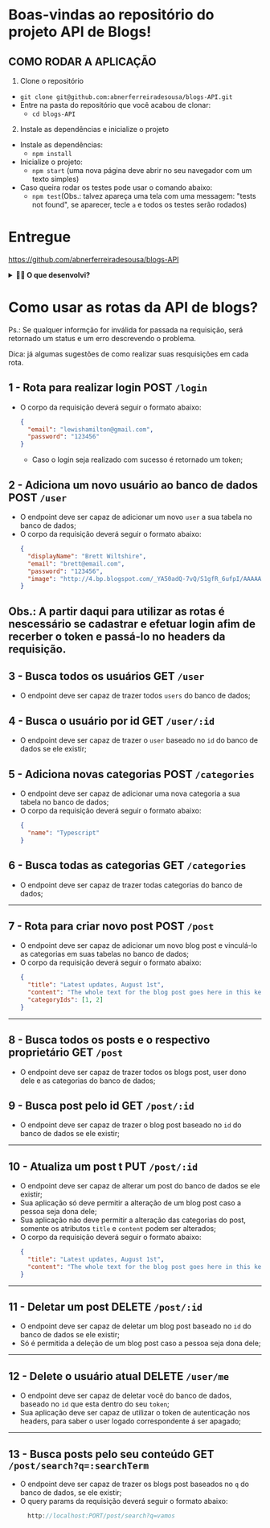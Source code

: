 # Boas-vindas ao repositório do projeto API de Blogs!

## COMO RODAR A APLICAÇÃO

1. Clone o repositório
  * `git clone git@github.com:abnerferreiradesousa/blogs-API.git`
  * Entre na pasta do repositório que você acabou de clonar:
    * `cd blogs-API`
 
2. Instale as dependências e inicialize o projeto
  * Instale as dependências:
    * `npm install`
  * Inicialize o projeto:
    * `npm start` (uma nova página deve abrir no seu navegador com um texto simples)
  * Caso queira rodar os testes pode usar o comando abaixo:
    * `npm test`(Obs.: talvez apareça uma tela com uma messagem: "tests not found", se aparecer, tecle `a` e todos os testes serão rodados)

# Entregue
https://github.com/abnerferreiradesousa/blogs-API
<details>
  <summary><strong>👨‍💻 O que desenvolvi?</strong></summary>

  Neste projeto desenvolvi uma API e um banco de dados para a produção de conteúdo para um blog! 

  Desenvolvi uma aplicação em `Node.js` usando o pacote `sequelize` para fazer um `CRUD` de posts.

  1. Ddesenvolvi endpoints que estarão conectados ao seu banco de dados seguindo os princípios do REST;

  2. Para fazer um post foi necessário usuário e login, portanto será trabalhada a **relação entre** `user` e `post`; 

  3. Foi necessária a utilização de categorias para os posts, trabalhando, assim, a **relação de** `posts` para `categories` e de `categories` para `posts`.
 
 </details>
 
 
# Como usar as rotas da API de blogs?

Ps.: Se qualquer informção for inválida for passada na requisição, será retornado um status e um erro descrevendo o problema.

Dica: já algumas sugestões de como realizar suas resquisições em cada rota.

## 1 - Rota para realizar login POST `/login`

- O corpo da requisição deverá seguir o formato abaixo:
  ```json
  {
    "email": "lewishamilton@gmail.com",
    "password": "123456"
  }
  ```
  - Caso o login seja realizado com sucesso é retornado um token;


## 2 - Adiciona um novo usuário ao banco de dados POST `/user`

- O endpoint deve ser capaz de adicionar um novo `user` a sua tabela no banco de dados;
- O corpo da requisição deverá seguir o formato abaixo:
  ```json
  {
    "displayName": "Brett Wiltshire",
    "email": "brett@email.com",
    "password": "123456",
    "image": "http://4.bp.blogspot.com/_YA50adQ-7vQ/S1gfR_6ufpI/AAAAAAAAAAk/1ErJGgRWZDg/S45/brett.png"
  }
  ```


## Obs.: A partir daqui para utilizar as rotas é nescessário se cadastrar e efetuar login afim de recerber o token e passá-lo no headers da requisição.


## 3 - Busca todos os usuários GET `/user`

- O endpoint deve ser capaz de trazer todos `users` do banco de dados;

## 4 - Busca o usuário por id GET `/user/:id`

- O endpoint deve ser capaz de trazer o `user` baseado no `id` do banco de dados se ele existir;


## 5 - Adiciona novas categorias POST `/categories`

- O endpoint deve ser capaz de adicionar uma nova categoria a sua tabela no banco de dados;
- O corpo da requisição deverá seguir o formato abaixo:
  ```json
  {
    "name": "Typescript"
  }
  ```

## 6 - Busca todas as categorias GET `/categories`

- O endpoint deve ser capaz de trazer todas categorias do banco de dados;

---

## 7 - Rota para criar novo post POST `/post`

- O endpoint deve ser capaz de adicionar um novo blog post e vinculá-lo as categorias em suas tabelas no banco de dados;
- O corpo da requisição deverá seguir o formato abaixo:
  ```json
  {
    "title": "Latest updates, August 1st",
    "content": "The whole text for the blog post goes here in this key",
    "categoryIds": [1, 2]
  }
  ```

---

## 8 - Busca todos os posts e o respectivo proprietário GET `/post`

- O endpoint deve ser capaz de trazer todos os blogs post, user dono dele e as categorias do banco de dados;


## 9 - Busca post pelo id GET `/post/:id`

- O endpoint deve ser capaz de trazer o blog post baseado no `id` do banco de dados se ele existir;

---

## 10 - Atualiza um post t PUT `/post/:id`

- O endpoint deve ser capaz de alterar um post do banco de dados se ele existir;
- Sua aplicação só deve permitir a alteração de um blog post caso a pessoa seja dona dele;
- Sua aplicação não deve permitir a alteração das categorias do post, somente os atributos `title` e `content` podem ser alterados;
- O corpo da requisição deverá seguir o formato abaixo:
  ```json
  {
    "title": "Latest updates, August 1st",
    "content": "The whole text for the blog post goes here in this key"
  }
  ```
---

## 11 - Deletar um post DELETE `/post/:id`

- O endpoint deve ser capaz de deletar um blog post baseado no `id` do banco de dados se ele existir;
- Só é permitida a deleção de um blog post caso a pessoa seja dona dele;

---

## 12 - Delete o usuário atual DELETE `/user/me`

- O endpoint deve ser capaz de deletar você do banco de dados, baseado no `id` que esta dentro do seu `token`;
- Sua aplicação deve ser capaz de utilizar o token de autenticação nos headers, para saber o user logado correspondente á ser apagado;

---

## 13 - Busca posts pelo seu conteúdo GET `/post/search?q=:searchTerm`

- O endpoint deve ser capaz de trazer os blogs post baseados no `q` do banco de dados, se ele existir;
- O query params da requisição deverá seguir o formato abaixo:
  ```js
    http://localhost:PORT/post/search?q=vamos
  ```

